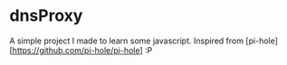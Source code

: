 # dnsProxy

A simple project I made to learn some javascript. Inspired from [pi-hole][https://github.com/pi-hole/pi-hole] :P
